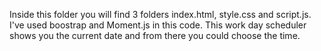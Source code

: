 Inside this folder you will find 3 folders index.html, style.css and script.js.
I've used boostrap and Moment.js in this code.
This work day scheduler shows you the current date and from there you could choose the time.
